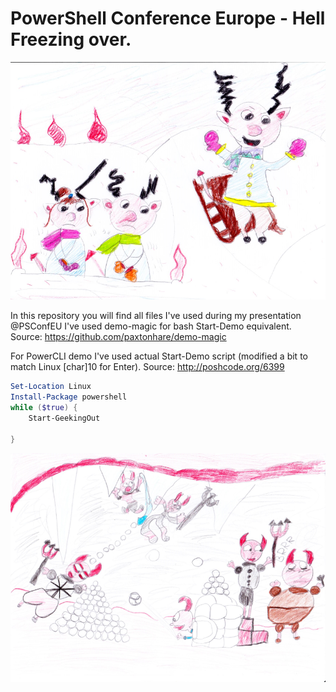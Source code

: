 # PowerShell Conference Europe - Hell Freezing over.
![Alt text](/HellFreezingHania.png?raw=true "GitHub - Freezing Hell by Hania")

In this repository you will find all files I've used during my presentation @PSConfEU
I've used demo-magic for bash Start-Demo equivalent.
Source: https://github.com/paxtonhare/demo-magic

For PowerCLI demo I've used actual Start-Demo script (modified a bit to match Linux [char]10 for Enter).
Source: http://poshcode.org/6399

```powershell
Set-Location Linux
Install-Package powershell
while ($true) {
    Start-GeekingOut

}
```

![Alt text](/HellFreezingPawel.png?raw=true "GitHub - Freezing Hell by Paweł")
